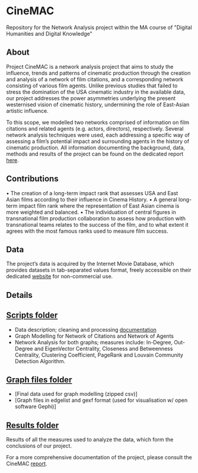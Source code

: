 # CineMAC
Repository for the Network Analysis project within the MA course of "Digital Humanities and Digital Knowledge"


## About <a name = "about"></a>

Project CineMAC is a network analysis project that aims to study the influence, trends and patterns of cinematic production through the creation and analysis of a network of film citations, and a corresponding network consisting of various film agents. Unlike previous studies that failed to stress the domination of the USA cinematic industry in the available data, our project addresses the power asymmetries underlying the present westernised vision of cinematic history, undermining the role of East-Asian artistic influence.

To this scope, we modelled two networks comprised of information on film citations and related agents (e.g. actors, directors), respectively.  Several network analysis techniques were used, each addressing a specific way of assessing a film’s potential impact and surrounding agents in the history of cinematic production. 
All information documenting the background, data, methods and results of the project can be found on the dedicated report <a href="https://github.com/NetworkAnalysis-CineMAC/CineMAC/blob/main/Cinemac.pdf"> here</a>.


## Contributions

• The creation of a long-term impact rank that assesses USA and East Asian films according to their influence in Cinema History.
• A general long-term impact film rank where the representation of East Asian cinema is more weighted and balanced.
• The individuation of central figures in transnational film production collaboration to assess how production with transnational teams relates to the success of the film, and to what extent it agrees with the most famous ranks used to measure film success.


 ## Data
The project’s data is acquired by the Internet Movie Database, which provides datasets in tab-separated values format, freely accessible on their dedicated <a href="https://developer.imdb.com/non-commercial-datasets/">website</a> for non-commercial use.

## Details
## <a href="https://github.com/NetworkAnalysis-CineMAC/CineMAC/tree/main/src/scripts">Scripts folder</a>

+ Data description; cleaning and processing <a href="https://github.com/NetworkAnalysis-CineMAC/CineMAC/blob/main/src/scripts/merging_chloe.ipynb">documentation</a>
+ Graph Modelling for Network of Citations and Network of Agents
+ Network Analysis for both graphs; measures include: In-Degree, Out-Degree and EigenVector Centrality, Closeness and Betweenness Centrality, Clustering Coefficient, PageRank and Louvain Community Detection Algorithm.
  
## <a href="https://github.com/NetworkAnalysis-CineMAC/CineMAC/tree/main/src/graph_files">Graph files folder</a>

+ [Final data used for graph modelling (zipped csv)]
+ [Graph files in edgelist and gexf format (used for visualisation w/ open software Gephi)]

## <a href="https://github.com/NetworkAnalysis-CineMAC/CineMAC/tree/main/src/results">Results folder</a>
Results of all the measures used to analyze the data, which form the conclusions of our project.

For a more comprehensive documentation of the project, please consult the CineMAC <a href="https://github.com/NetworkAnalysis-CineMAC/CineMAC/blob/main/Cinemac.pdf">report<a>.

